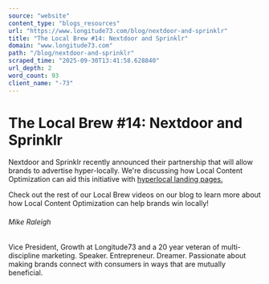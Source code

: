 ```yaml
---
source: "website"
content_type: "blogs_resources"
url: "https://www.longitude73.com/blog/nextdoor-and-sprinklr"
title: "The Local Brew #14: Nextdoor and Sprinklr"
domain: "www.longitude73.com"
path: "/blog/nextdoor-and-sprinklr"
scraped_time: "2025-09-30T13:41:58.628840"
url_depth: 2
word_count: 93
client_name: "-73"
---
```


# The Local Brew #14: Nextdoor and Sprinklr

Nextdoor and Sprinklr recently announced their partnership that will allow brands to advertise hyper-locally. We're discussing how Local Content Optimization can aid this initiative with [hyperlocal landing pages.](/blog/the-local-brew-local-relevance-with-nextdoor)

Check out the rest of our Local Brew videos on our blog to learn more about how Local Content Optimization can help brands win locally!  

###### Mike Raleigh

Vice President, Growth at Longitude73 and a 20 year veteran of multi-discipline marketing. Speaker. Entrepreneur. Dreamer. Passionate about making brands connect with consumers in ways that are mutually beneficial.